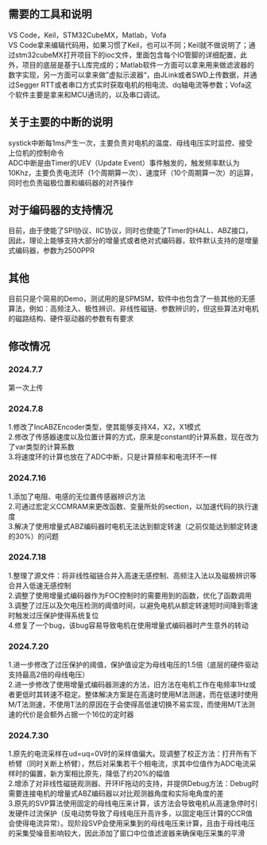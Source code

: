 ## 需要的工具和说明
VS Code，Keil，STM32CubeMX，Matlab，Vofa <br>
VS Code拿来编辑代码用，如果习惯了Keil，也可以不同；Keil就不做说明了；通过stm32cubeMX打开项目下的ioc文件，里面包含每个IO管脚的详细配置，此外，项目的底层是基于LL库完成的；Matlab软件一方面可以拿来用来做滤波器的数字实现，另一方面可以拿来做”虚拟示波器“，由JLink或者SWD上传数据，并通过Segger RTT或者串口方式实时获取电机的相电流、dq轴电流等参数；Vofa这个软件主要是拿来和MCU通讯的，以及串口调试。<br>
## 关于主要的中断的说明
systick中断每1ms产生一次，主要负责对电机的温度、母线电压实时监控、接受上位机的控制命令<br>
ADC中断是由Timer的UEV（Update Event）事件触发的，触发频率默认为10Khz，主要负责电流环（1个周期算一次）、速度环（10个周期算一次）的运算，同时也负责磁极位置和编码器的对齐操作<br>
## 对于编码器的支持情况
目前，由于使能了SPI协议、IIC协议，同时也使能了Timer的HALL、ABZ接口，因此，理论上能够支持大部分的增量式或者绝对式编码器，软件默认支持的是增量式编码器，参数为2500PPR<br>
## 其他
目前只是个简易的Demo，测试用的是SPMSM，软件中也包含了一些其他的无感算法，例如：高频注入、极性辨识、非线性磁链、参数辨识的，但这些算法对电机的磁路结构、硬件驱动器的参数有有要求<br>
## 修改情况
### 2024.7.7
第一次上传<br>
### 2024.7.8
1.修改了IncABZEncoder类型，使其能够支持X4，X2，X1模式<br>
2.修改了传感器速度以及位置计算的方式，原来是constant的计算系数，现在改为了var类型的计算系数<br>
3.将速度环的计算也放在了ADC中断，只是计算频率和电流环不一样<br>
### 2024.7.16
1.添加了电阻、电感的无位置传感器辨识方法<br>
2.可通过宏定义CCMRAM来更改函数、变量所处的section，以加速代码的执行速度<br>
3.解决了使用增量式ABZ编码器时电机无法达到额定转速（之前仅能达到额定转速的30%）的问题<br>
### 2024.7.18
1.整理了源文件：将非线性磁链合并入高速无感控制、高频注入法以及磁极辨识等合并入低速无感控制<br>
2.调整了使用增量式编码器作为FOC控制时的需要用到的函数，优化了函数调用<br>
3.调整了过压以及欠电压检测的阈值时间，以避免电机从额定转速短时间降到零速时触发过压保护使得系统复位<br>
4.修复了一个bug，该bug容易导致电机在使用增量式编码器时产生意外的转动<br>
### 2024.7.20
1.进一步修改了过压保护的阈值，保护值设定为母线电压的1.5倍（底层的硬件驱动支持最高2倍的母线电压）<br>
2.进一步修改了使用增量式编码器测速的方法，旧方法在电机工作在电频率1Hz或者更低时其转速不稳定。整体解决方案是在高速时使用M法测速，而在低速时使用M/T法测速，不使用T法的原因在于会使得高低速切换不易实现，而使用M/T法测速的代价是会额外占据一个16位的定时器<br>
### 2024.7.30
1.原先的电流采样在ud=uq=0V时的采样值偏大。现调整了校正方法：打开所有下桥臂（同时关断上桥臂），然后对采集若干个相电流，求其中位值作为ADC电流采样时的偏置，新方案相比原先，降低了约20%的幅值<br>
2.增添了对非线性磁链观测器、开环IF拖动的支持，并提供Debug方法：Debug时需要连接电机的增量式ABZ编码器以对比观测器角度和实际电角度的差<br>
3.原先的SVP算法使用固定的母线电压来计算，该方法会导致电机从高速急停时引发硬件过流保护（反电动势导致了母线电压升高许多，以固定电压计算的CCR值会使得电流异常）。现阶段SVP会使用采集到的母线电压来计算，且由于母线电压的采集受噪音影响较大，因此添加了窗口中位值滤波器来确保电压采集的平滑<br>

